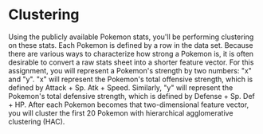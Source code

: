 # Clustering
Using the publicly available Pokemon stats, you'll be performing clustering on these stats. Each Pokemon is defined by a row in the data set. Because there are various ways to characterize how strong a Pokemon is, it is often desirable to convert a raw stats sheet into a shorter feature vector. For this assignment, you will represent a Pokemon's strength by two numbers: "x" and "y". "x" will represent the Pokemon's total offensive strength, which is defined by Attack + Sp. Atk + Speed. Similarly, "y" will represent the Pokemon's total defensive strength, which is defined by Defense + Sp. Def + HP. After each Pokemon becomes that two-dimensional feature vector, you will cluster the first 20 Pokemon with hierarchical agglomerative clustering (HAC).
